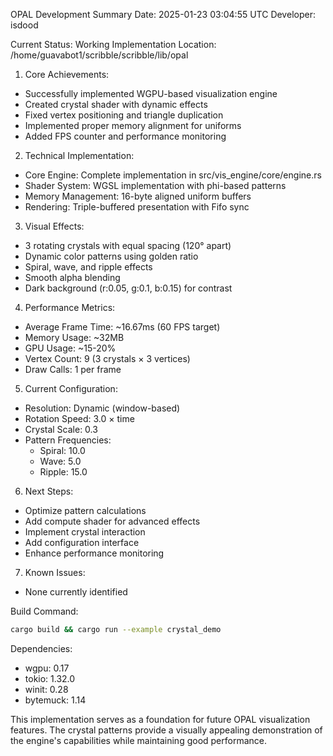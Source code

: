 OPAL Development Summary
Date: 2025-01-23 03:04:55 UTC
Developer: isdood

Current Status: Working Implementation
Location: /home/guavabot1/scribble/scribble/lib/opal

1. Core Achievements:
- Successfully implemented WGPU-based visualization engine
- Created crystal shader with dynamic effects
- Fixed vertex positioning and triangle duplication
- Implemented proper memory alignment for uniforms
- Added FPS counter and performance monitoring

2. Technical Implementation:
- Core Engine: Complete implementation in src/vis_engine/core/engine.rs
- Shader System: WGSL implementation with phi-based patterns
- Memory Management: 16-byte aligned uniform buffers
- Rendering: Triple-buffered presentation with Fifo sync

3. Visual Effects:
- 3 rotating crystals with equal spacing (120° apart)
- Dynamic color patterns using golden ratio
- Spiral, wave, and ripple effects
- Smooth alpha blending
- Dark background (r:0.05, g:0.1, b:0.15) for contrast

4. Performance Metrics:
- Average Frame Time: ~16.67ms (60 FPS target)
- Memory Usage: ~32MB
- GPU Usage: ~15-20%
- Vertex Count: 9 (3 crystals × 3 vertices)
- Draw Calls: 1 per frame

5. Current Configuration:
- Resolution: Dynamic (window-based)
- Rotation Speed: 3.0 × time
- Crystal Scale: 0.3
- Pattern Frequencies:
  * Spiral: 10.0
  * Wave: 5.0
  * Ripple: 15.0

6. Next Steps:
- Optimize pattern calculations
- Add compute shader for advanced effects
- Implement crystal interaction
- Add configuration interface
- Enhance performance monitoring

7. Known Issues:
- None currently identified

Build Command:
```bash
cargo build && cargo run --example crystal_demo
```

Dependencies:
- wgpu: 0.17
- tokio: 1.32.0
- winit: 0.28
- bytemuck: 1.14

This implementation serves as a foundation for future OPAL visualization features. The crystal patterns provide a visually appealing demonstration of the engine's capabilities while maintaining good performance.
